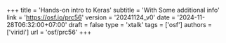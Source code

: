 +++
title = 'Hands-on intro to Keras'
subtitle = 'With Some additional info'
link = 'https://osf.io/prc56'
version = '20241124_v0'
date = '2024-11-28T06:32:00+07:00'
draft = false
type = 'xtalk'
tags = ['osf']
authors = ['viridi']
url = 'osf/prc56'
+++
<!--more-->
